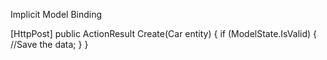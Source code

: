 Implicit Model Binding

[HttpPost]
public ActionResult Create(Car entity)
{
if (ModelState.IsValid)
{
//Save the data;
}
}

